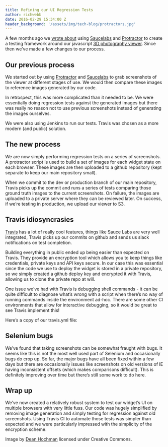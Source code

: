 ```yaml
---
title: Refining our UI Regression Tests
author: richwebb
date: 2016-02-29 15:34:00 Z
header_background: '/assets/img/tech-blog/protractors.jpg'
---
```


A few months ago we [wrote about](https://zoetrope.io/tech-blog/integration-testing-protractor-webdriverjs-and-sauce-labs) using [Saucelabs](https://saucelabs.com/) and [Protractor](https://github.com/angular/protractor) to create a testing framework around our javascript [3D photography viewer](https://github.com/ZoetropeImaging/zoetrope-jquery). Since then we’ve made a few changes to our process.

## Our previous process

We started out by using [Protractor](https://github.com/angular/protractor) and [Saucelabs](https://saucelabs.com/) to grab screenshots of the viewer at different stages of use. We would then compare these images to reference images generated by our code.

In retrospect, this was more complicated than it needed to be. We were essentially doing regression tests against the generated images but there was really no reason not to use previous screenshots instead of generating the images ourselves.

We were also using Jenkins to run our tests. Travis was chosen as a more modern (and public) solution.

## The new process

We are now simply performing regression tests on a series of screenshots. A protractor script is used to build a set of images for each widget state on each browser. These images are then uploaded to a github repository (kept separate to keep our main repository small).

When we commit to the dev or production branch of our main repository, Travis picks up the commit and runs a series of tests comparing those ground truth images to the current screenshots. On failure, the images are uploaded to a private server where they can be reviewed later. On success, if we’re testing in production, we upload our viewer to S3.

## Travis idiosyncrasies

[Travis](https://travis-ci.org) has a lot of really cool features, things like Sauce Labs are very well integrated, Travis picks up our commits on github and sends us slack notifications on test completion.

Building everything in public ended up being easier than expected on Travis. They provide an encryption tool which allows you to keep things like credentials, private keys and API keys secure. In our case this was essential since the code we use to deploy the widget is stored in a private repository, so we simply created a github deploy key and encrypted it with Travis, allowing us to clone the private repo at will.

One issue we’ve had with Travis is debugging shell commands - it can be quite difficult to diagnose what’s wrong with a script when there’s no way of running commands inside the environment ad-hoc. There are some other CI environments that allow for interactive debugging, so it would be great to see Travis implement this!

Here’s a copy of our travis.yml file:

<script src="https://gist.github.com/bitdivision/8ff3114f7247feeba729.js"></script>

## Selenium bugs

We’ve found that taking screenshots can be somewhat fraught with bugs. It seems like this is not the most well used part of Selenium and occasionally bugs do crop up. So far, the major bugs have all been fixed within a few days but there are occasionally issues like screenshots on old versions of IE having inconsistent offsets (which makes comparisons difficult). This is definitely improving over time but there’s still some work to do here.

## Wrap up

We’ve now created a relatively robust system to test our widget’s UI on multiple browsers with very little fuss. Our code was hugely simplified by removing image generation and simply testing for regression against old screenshots. Using Travis CI to automate those tests was simpler than expected and we were particularly impressed with the simplicity of the encryption scheme.

Image by [Dean Hochman](https://www.flickr.com/photos/17997843@N02/) licensed under Creative Commons.
